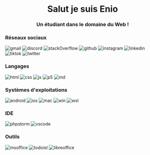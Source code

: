 <h1 align="center">Salut je suis Enio</h1>
<h3 align="center">Un étudiant dans le domaine du Web !</h3>

<h3 align="left">Réseaux sociaux </h3>

![gmail](https://img.shields.io/badge/Gmail-D14836?style=for-the-badge&logo=gmail&logoColor=white)   ![discord](https://img.shields.io/badge/Discord-7289DA?style=for-the-badge&logo=discord&logoColor=white)   ![stackOverflow](https://img.shields.io/badge/Stack%20Overflow-F58025?style=for-the-badge&logo=Stack%20Overflow&logoColor=white)   ![github](https://img.shields.io/badge/GitHub-100000?style=for-the-badge&logo=github&logoColor=white)   ![instagram](https://img.shields.io/badge/Instagram-E4405F?style=for-the-badge&logo=instagram&logoColor=white)   ![linkedin](https://img.shields.io/badge/LinkedIn-0077B5?style=for-the-badge&logo=linkedin&logoColor=white)   ![tiktok](https://img.shields.io/badge/TikTok-000000?style=for-the-badge&logo=tiktok&logoColor=white)   ![twitter](https://img.shields.io/badge/Twitter-1DA1F2?style=for-the-badge&logo=twitter&logoColor=white)



<h3 align="left">Langages </h3>

![html](https://img.shields.io/badge/HTML5-E34F26?style=for-the-badge&logo=html5&logoColor=white)  ![css](https://img.shields.io/badge/CSS3-1572B6?style=for-the-badge&logo=css3&logoColor=white)  ![js](https://img.shields.io/badge/JavaScript-F7DF1E?style=for-the-badge&logo=JavaScript&logoColor=white) ![p5](https://img.shields.io/badge/p5%20js-ED225D?style=for-the-badge&logo=p5dotjs&logoColor=white)  ![md](https://img.shields.io/badge/Markdown-000000?style=for-the-badge&logo=markdown&logoColor=white)

<h3 align="left">Systèmes d'exploitations</h3>

![android](https://img.shields.io/badge/Android-3DDC84?style=for-the-badge&logo=android&logoColor=white)  ![ios](https://img.shields.io/badge/iOS-000000?style=for-the-badge&logo=ios&logoColor=white)  ![mac](https://img.shields.io/badge/mac%20os-000000?style=for-the-badge&logo=apple&logoColor=white)  ![win](https://img.shields.io/badge/Windows-0078D6?style=for-the-badge&logo=windows&logoColor=white)  ![wsl](https://img.shields.io/badge/WSL-0a97f5?style=for-the-badge&logo=linux&logoColor=white)

<h3 align="left">IDE</h3>

![phpstorm](http://img.shields.io/badge/-PHPStorm-181717?style=for-the-badge&logo=phpstorm&logoColor=white)  ![vscode](https://img.shields.io/badge/Visual_Studio_Code-0078D4?style=for-the-badge&logo=visual%20studio%20code&logoColor=white)

<h3 aling="left">Outils</h3>

![msoffice](https://img.shields.io/badge/Microsoft_Office-D83B01?style=for-the-badge&logo=microsoft-office&logoColor=white) ![todoist](https://img.shields.io/badge/Todoist-E44332?style=for-the-badge&logo=todoist&logoColor=white)  ![libreoffice](https://img.shields.io/badge/LibreOffice-%2318A303?style=for-the-badge&logo=LibreOffice&logoColor=white)
